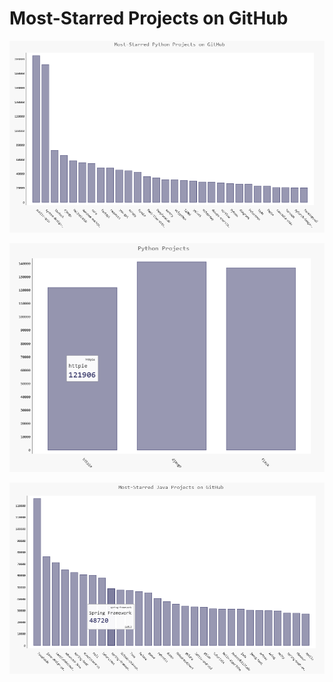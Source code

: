 # Most-Starred Projects on GitHub

![Most-Starred Python Projects](./images/example1.PNG)

![3 web frameworks](./images/example2.PNG)

![Most-Starred Java Projects](./images/example3.PNG)
